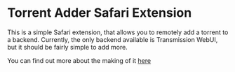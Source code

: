 # Torrent Adder Safari Extension

This is a simple Safari extension, that allows you to remotely add a torrent to a backend. Currently, the only backend available is Transmission WebUI, but it should be fairly simple to add more.

You can find out more about the making of it [here](http://blog.jetboystudio.com/2013/04/04/safari-extension.html)